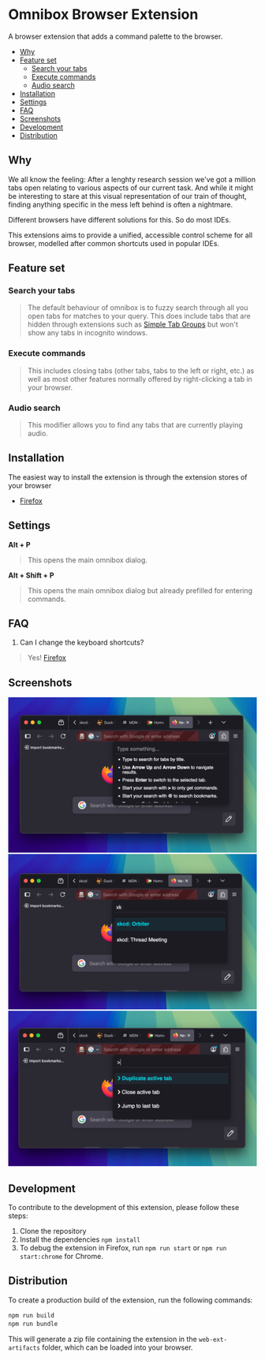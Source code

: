 # Omnibox Browser Extension

A browser extension that adds a command palette to the browser.

- [Why](#why)
- [Feature set](#feature-set)
  - [Search your tabs](#search-your-tabs)
  - [Execute commands](#execute-commands)
  - [Audio search](#audio-search)
- [Installation](#installation)
- [Settings](#settings)
- [FAQ](#faq)
- [Screenshots](#screenshots)
- [Development](#development)
- [Distribution](#distribution)

## Why

We all know the feeling: After a lenghty research session we've got a million tabs open relating to various aspects of our current task. And while it might be interesting to stare at this visual representation of our train of thought, finding anything specific in the mess left behind is often a nightmare.

Different browsers have different solutions for this. So do most IDEs.

This extensions aims to provide a unified, accessible control scheme for all browser, modelled after common shortcuts used in popular IDEs.

## Feature set

### Search your tabs
> The default behaviour of omnibox is to fuzzy search through all you open tabs for matches to your query. This does include tabs that are hidden through extensions such as [Simple Tab Groups](https://github.com/Drive4ik/simple-tab-groups) but won't show any tabs in incognito windows.

### Execute commands
> This includes closing tabs (other tabs, tabs to the left or right, etc.) as well as most other features normally offered by right-clicking a tab in your browser.

### Audio search
> This modifier allows you to find any tabs that are currently playing audio.

## Installation

The easiest way to install the extension is through the extension stores of your browser

- [Firefox](https://addons.mozilla.org/en-US/firefox/addon/omnibox/)

## Settings

**Alt + P**
> This opens the main omnibox dialog.

**Alt + Shift + P**
> This opens the main omnibox dialog but already prefilled for entering commands.

## FAQ

1. Can I change the keyboard shortcuts?
> Yes! [Firefox](https://support.mozilla.org/en-US/kb/manage-extension-shortcuts-firefox)

## Screenshots

![Screenshot 1](docs/images/omnibox-screenshot-01-firefox.png)
![Screenshot 2](docs/images/omnibox-screenshot-02-firefox.png)
![Screenshot 3](docs/images/omnibox-screenshot-03-firefox.png)

## Development

To contribute to the development of this extension, please follow these steps:

1. Clone the repository
2. Install the dependencies `npm install`
3. To debug the extension in Firefox, run `npm run start` or `npm run start:chrome` for Chrome.

## Distribution

To create a production build of the extension, run the following commands:

```bash
npm run build
npm run bundle
```

This will generate a zip file containing the extension in the `web-ext-artifacts` folder, which can be loaded into your browser.
